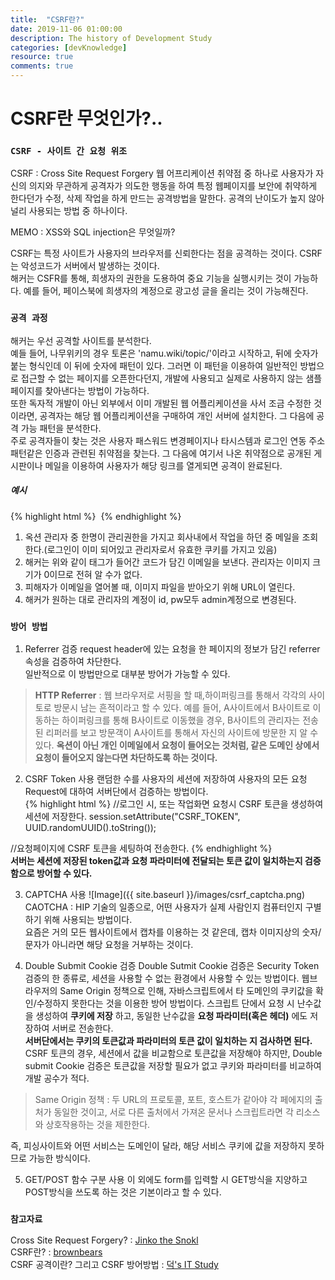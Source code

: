 ```yaml
---
title:  "CSRF란?"
date: 2019-11-06 01:00:00
description: The history of Development Study
categories: [devKnowledge]
resource: true
comments: true
---
```

# CSRF란 무엇인가?..
### `CSRF - 사이트 간 요청 위조`
CSRF : Cross Site Request Forgery
웹 어프리케이션 취약점 중 하나로 사용자가 자신의 의지와 무관하게 공격자가 의도한 행동을 하여 특정 웹페이지를 보안에 취약하게 한다던가 수정, 삭제 작업을 하게 만드는 공격방법을 말한다. 공격의 난이도가 높지 않아 널리 사용되는 방법 중 하나이다.<br>

MEMO : XSS와 SQL injection은 무엇일까? <br>

CSRF는 특정 사이트가 사용자의 브라우저를 신뢰한다는 점을 공격하는 것이다. CSRF는 악성코드가 서버에서 발생하는 것이다.<br>
해커는 CSFR를 통해, 희생자의 권한을 도용하여 중요 기능을 실행시키는 것이 가능하다. 예를 들어, 페이스북에 희생자의 계정으로 광고성 글을 올리는 것이 가능해진다.<br>


### `공격 과정`
해커는 우선 공격할 사이트를 분석한다.<br>
예들 들어, 나무위키의 경우 토론은 'namu.wiki/topic/'이라고 시작하고, 뒤에 숫자가 붙는 형식인데 이 뒤에 숫자에 패턴이 있다. 그러면 이 패턴을 이용하여 일반적인 방법으로 접근할 수 없는 페이지를 오픈한다던지, 개발에 사용되고 실제로 사용하지 않는 샘플페이지를 찾아낸다는 방법이 가능하다. <br>
또한 독자적 개발이 아닌 외부에서 이미 개발된 웹 어플리케이션을 사서 조금 수정한 것이라면, 공격자는 해당 웹 어플리케이션을 구매하여 개인 서버에 설치한다. 그 다음에 공격 가능 패턴을 분석한다. <br>
주로 공격자들이 찾는 것은 사용자 패스워드 변경페이지나 타시스템과 로그인 연동 주소 패턴같은 인증과 관련된 취약점을 찾는다. 그 다음에 여기서 나온 취약점으로 공개된 게시판이나 메일을 이용하여 사용자가 해당 링크를 열게되면 공격이 완료된다.<br>

##### 예시
{% highlight html %}
<img src="http://auction.com/changeUserAcoount?id=admin&password=admin" width="0" height="0">
{% endhighlight %}<br>
1. 옥션 관리자 중 한명이 관리권한을 가지고 회사내에서 작업을 하던 중 메일을 조회한다.(로그인이 이미 되어있고 관리자로서 유효한 쿠키를 가지고 있음)
2. 해커는 위와 같이 태그가 들어간 코드가 담긴 이메일을 보낸다. 관리자는 이미지 크기가 0이므로 전혀 알 수가 없다.
3. 피해자가 이메일을 열어볼 때, 이미지 파일을 받아오기 위해 URL이 열린다.
4. 해커가 원하는 대로 관리자의 계정이 id, pw모두 admin계정으로 변경된다.

### `방어 방법`
1. Referrer 검증
request header에 있는 요청을 한 페이지의 정보가 담긴 referrer 속성을 검증하여 차단한다.<br>
일반적으로 이 방법만으로 대부분 방어가 가능할 수 있다.<br>
> **HTTP Referrer** : 웹 브라우저로 서핑을 할 때,하이퍼링크를 통해서 각각의 사이토로 방문시 남는 흔적이라고 할 수 있다. 예를 들어, A사이트에서 B사이트로 이동하는 하이퍼링크를 통해 B사이트로 이동했을 경우, B사이트의 관리자는 전송된 리퍼러를 보고 방문객이 A사이트를 통해서 자신의 사이트에 방문한 지 알 수 있다.
**옥션이 아닌 개인 이메일에서 요청이 들어오는 것처럼, 같은 도메인 상에서 요청이 들어오지 않는다면 차단하도록 하는 것이다.**<br>


2. CSRF Token 사용
랜덤한 수를 사용자의 세션에 저장하여 사용자의 모든 요청 Request에 대하여 서버단에서 검증하는 방법이다.<br>
{% highlight html %}
//로그인 시, 또는 작업화면 요청시 CSRF 토큰을 생성하여 세션에 저장한다.
session.setAttribute("CSRF_TOKEN", UUID.randomUUID().toString());

//요청페이지에 CSRF 토큰을 세팅하여 전송한다.
<input type="hidden" name="csrf" value="${CSRF_TOKEN}"/>
{% endhighlight %}<br>
**서버는 세션에 저장된 token값과 요청 파라미터에 전달되는 토큰 값이 일치하는지 검증함으로 방어할 수 있다.** <br>

3. CAPTCHA 사용
![Image]({{ site.baseurl }}/images/csrf_captcha.png)<br>
CAOTCHA : HIP 기술의 일종으로, 어떤 사용자가 실제 사람인지 컴퓨터인지 구별하기 위해 사용되는 방법이다.<br>
요즘은 거의 모든 웹사이트에서 캡차를 이용하는 것 같은데, 캡차 이미지상의 숫자/문자가 아니라면 해당 요청을 거부하는 것이다. <br>

4. Double Submit Cookie 검증
Double Sutmit Cookie 검증은 Security Token 검증의 한 종류로, 세션을 사용할 수 없는 환경에서 사용할 수 있는 방법이다. 웹브라우저의 Same Origin 정책으로 인해, 자바스크립트에서 타 도메인의 쿠키값을 확인/수정하지 못한다는 것을 이용한 방어 방법이다. 스크립트 단에서 요청 시 난수값을 생성하여 **쿠키에 저장** 하고, 동일한 난수값을 **요청 파라미터(혹은 헤더)** 에도 저장하여 서버로 전송한다. <br>
**서버단에서는 쿠키의 토큰값과 파라미터의 토큰 값이 일치하는 지 검사하면 된다.**<br>
CSRF 토큰의 경우, 세션에서 값을 비교함으로 토큰값을 저장해야 하지만, Double submit Cookie 검증은 토큰값을 저장할 필요가 없고 쿠키와 파라미터를 비교하여 개발 공수가 적다.<br>
> Same Origin 정책 : 두 URL의 프로토콜, 포트, 호스트가 같아야 각 페에지의 출처가 동일한 것이고, 서로 다른 출처에서 가져온 문서나 스크립트라면 각 리소스와 상호작용하는 것을 제한한다.

즉, 피싱사이트와 어떤 서비스는 도메인이 달라, 해당 서비스 쿠키에 값을 저장하지 못하므로 가능한 방식이다.<br>

5. GET/POST 함수 구분 사용
이 외에도 form를 입력할 시 GET방식을 지양하고 POST방식을 쓰도록 하는 것은 기본이라고 할 수 있다.<br>

### `참고자료`
Cross Site Request Forgery? : [Jinko the Snokl](https://sj602.github.io/2018/07/14/what-is-CSRF/)<br>
CSRF란? : [brownbears](https://brownbears.tistory.com/251)<br>
CSRF 공격이란? 그리고 CSRF 방어방법 : [덕's IT Study](https://itstory.tk/entry/CSRF-%EA%B3%B5%EA%B2%A9%EC%9D%B4%EB%9E%80-%EA%B7%B8%EB%A6%AC%EA%B3%A0-CSRF-%EB%B0%A9%EC%96%B4-%EB%B0%A9%EB%B2%95)<br>
